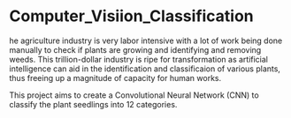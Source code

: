 # Computer_Visiion_Classification
he agriculture industry is very labor intensive with a lot of work being done manually to check if plants are growing and identifying and removing weeds. This trillion-dollar industry is ripe for transformation as artificial intelligence can aid in the identification and classificaion of various plants, thus freeing up a magnitude of capacity for human works.

This project aims to create a Convolutional Neural Network (CNN) to classify the plant seedlings into 12 categories.
